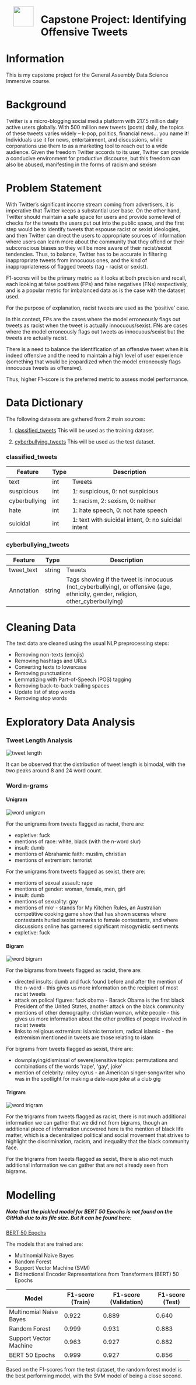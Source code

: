 <img src="http://imgur.com/1ZcRyrc.png" style="float: left; margin: 20px; height: 55px">

# Capstone Project: Identifying Offensive Tweets

# Information
This is my capstone project for the General Assembly Data Science Immersive course. 

# Background
Twitter is a micro-blogging social media platform with 217.5 million daily active users globally. With 500 million new tweets (posts) daily, the topics of these tweets varies widely – k-pop, politics, financial news… you name it! Individuals use it for news, entertainment, and discussions, while corporations use them to as a marketing tool to reach out to a wide audience. Given the freedom Twitter accords to its user, Twitter can provide a conducive environment for productive discourse, but this freedom can also be abused, manifesting in the forms of racism and sexism

# Problem Statement

With Twitter’s significant income stream coming from advertisers, it is imperative that Twitter keeps a substantial user base. On the other hand, Twitter should maintain a safe space for users and provide some level of checks for the tweets the users put out into the public space, and the first step would be to identify tweets that espouse racist or sexist ideologies, and then Twitter can direct the users to appropriate sources of information where users can learn more about the community that they offend or their subconscious biases so they will be more aware of their racist/sexist tendencies. Thus, to balance, Twitter has to be accurate in filtering inappropriate tweets from innocuous ones, and the kind of inappropriateness of flagged tweets (tag - racist or sexist).

F1-scores will be the primary metric as it looks at both precision and recall, each looking at false positives (FPs) and false negatives (FNs) respectively, and is a popular metric for imbalanced data as is the case with the dataset used.

For the purpose of explanation, racist tweets are used as the ‘positive’ case.

In this context, FPs are the cases where the model erroneously flags out tweets as racist when the tweet is actually innocuous/sexist. FNs are cases where the model erroneously flags out tweets as innocuous/sexist but the tweets are actually racist.

There is a need to balance the identification of an offensive tweet when it is indeed offensive and the need to maintain a high level of user experience (something that would be jeopardized when the model erroneously flags innocuous tweets as offensive).

Thus, higher F1-score is the preferred metric to assess model performance.

# Data Dictionary
The following datasets are gathered from 2 main sources:
1. [classified_tweets](https://www.kaggle.com/datasets/munkialbright/classified-tweets)
This will be used as the training dataset.

2. [cyberbullying_tweets](https://www.kaggle.com/datasets/andrewmvd/cyberbullying-classification)
This will be used as the test dataset.

### classified_tweets
|Feature| Type| Description|
|---|---|---|
|text| int| Tweets|
|suspicious| int| 1: suspicious, 0: not suspicious|
|cyberbullying| int| 1: racism, 2: sexism, 0: neither|
|hate| int| 1: hate speech, 0: not hate speech|
|suicidal| int|1: text with suicidal intent, 0: no suicidal intent|

### cyberbullying_tweets
|Feature| Type| Description|
|---|---|---|
|tweet_text| string| Tweets|
|Annotation| string| Tags showing if the tweet is innocuous (not_cyberbullying), or offensive (age, ethnicity, gender, religion, other_cyberbullying)|

# Cleaning Data
The text data are cleaned using the usual NLP preprocessing steps:
* Removing non-texts (emojis)
* Removing hashtags and URLs
* Converting texts to lowercase
* Removing punctuations
* Lemmatizing with Part-of-Speech (POS) tagging
* Removing back-to-back trailing spaces
* Update list of stop words
* Removing stop words

# Exploratory Data Analysis

### Tweet Length Analysis
![tweet length](data/tweet_count_length.JPG)

It can be observed that the distribution of tweet length is bimodal, with the two peaks around 8 and 24 word count.

### Word n-grams

#### Unigram
![word unigram](data/word_unigram.JPG)

For the unigrams from tweets flagged as racist, there are:

-   expletive: fuck
-   mentions of race: white, black (with the n-word slur)
-   insult: dumb
-   mentions of Abrahamic faith: muslim, christian
-   mentions of extremism: terrorist

For the unigrams from tweets flagged as sexist, there are:

-   mentions of sexual assault: rape
-   mentions of gender: woman, female, men, girl
-   insult: dumb
-   mentions of sexuality: gay
-   mentions of mkr - stands for My Kitchen Rules, an Australian competitive cooking game show that has shown scenes where contestants hurled sexist remarks to female contestants, and where discussions online has garnered significant misogynistic sentiments
-   expletive: fuck

#### Bigram
![word bigram](data/word_bigram.JPG)

For the bigrams from tweets flagged as racist, there are:

-   directed insults: dumb and fuck found before and after the mention of the n-word - this gives us more information on the recipient of most racist tweets
-   attack on polical figures: fuck obama - Barack Obama is the first black President of the United States, another attack on the black community
-   mentions of other demography: christian woman, white people - this gives us more information about the other profiles of people involved in racist tweets
-   links to religious extremism: islamic terrorism, radical islamic - the extremism mentioned in tweets are those relating to islam

For bigrams from tweets flagged as sexist, there are:

-   downplaying/dismissal of severe/sensitive topics: permutations and combinations of the words 'rape', 'gay', joke'
-   mention of celebrity: miley cyrus - an American singer-songwriter who was in the spotlight for making a date-rape joke at a club gig

#### Trigram
![word trigram](data/word_trigram.JPG)

For the trigrams from tweets flagged as racist, there is not much additional information we can gather that we did not from bigrams, though an additional piece of information uncovered here is the mention of black life matter, which is a decentralized political and social movement that strives to highlight the discrimination, racism, and inequality that the black community face.

For the trigrams from tweets flagged as sexist, there is also not much additional information we can gather that are not already seen from bigrams.

# Modelling

##### Note that the pickled model for BERT 50 Epochs is not found on the GitHub due to its file size. But it can be found here:

[BERT 50 Epochs](https://drive.google.com/file/d/11TodNIbnfzhRyW_iNAcNP_Quh5cs6868/view?usp=sharing)

The models that are trained are:
* Multinomial Naive Bayes
* Random Forest
* Support Vector Machine (SVM)
* Bidirectional Encoder Representations from Transformers (BERT) 50 Epochs

|Model| F1-score (Train)| F1-score (Validation)| F1-score (Test)|
|---|---|---|---|
|Multinomial Naive Bayes| 0.922| 0.889| 0.640|
|Random Forest| 0.999| 0.931| 0.883|
|Support Vector Machine| 0.963| 0.927| 0.882|
|BERT 50 Epochs| 0.999| 0.927| 0.856|


Based on the F1-scores from the test dataset, the random forest model is the best performing model, with the SVM model of  being a close second.